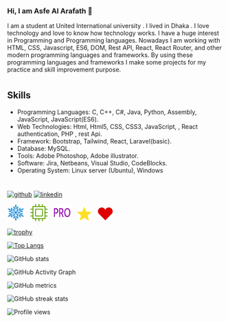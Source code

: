### Hi, I am Asfe Al Arafath 👋


I am a student at United International university . I lived in Dhaka . I love technology and love to know how technology works. I have a huge interest in Programming and Programming languages. Nowadays I am working with HTML, CSS, Javascript, ES6, DOM, Rest API, React, React Router, and other modern programming languages and frameworks. By using these programming languages and frameworks I make some projects for my practice and skill improvement purpose.


#
## Skills
- Programming Languages: C, C++, C#, Java, Python, Assembly, JavaScript, JavaScript(ES6). 
- Web Technologies: Html, Html5, CSS, CSS3, JavaScript, , React authentication, PHP , rest Api.
- Framework: Bootstrap, Tailwind, React, Laravel(basic).
- Database: MySQL.
- Tools: Adobe Photoshop, Adobe illustrator. 
- Software: Jira, Netbeans, Visual Studio, CodeBlocks.
- Operating System: Linux server (Ubuntu), Windows
#



[<img src='https://cdn.jsdelivr.net/npm/simple-icons@3.0.1/icons/github.svg' alt='github' height='40'>](https://github.com/Asfe1)  [<img src='https://cdn.jsdelivr.net/npm/simple-icons@3.0.1/icons/linkedin.svg' alt='linkedin' height='40'>](https://www.linkedin.com/in/asfe-all-arafath-241141227/)    

<a href='https://archiveprogram.github.com/'><img src='https://raw.githubusercontent.com/acervenky/animated-github-badges/master/assets/acbadge.gif' width='40' height='40'></a> <a href='https://docs.github.com/en/developers'><img src='https://raw.githubusercontent.com/acervenky/animated-github-badges/master/assets/devbadge.gif' width='40' height='40'></a> <a href='https://github.com/pricing'><img src='https://raw.githubusercontent.com/acervenky/animated-github-badges/master/assets/pro.gif' width='40' height='40'></a> <a href='https://stars.github.com/'><img src='https://raw.githubusercontent.com/acervenky/animated-github-badges/master/assets/starbadge.gif' width='35' height='35'></a> <a href='https://docs.github.com/en/github/supporting-the-open-source-community-with-github-sponsors'><img src='https://raw.githubusercontent.com/acervenky/animated-github-badges/master/assets/sponsorbadge.gif' width='35' height='35'></a> 

[![trophy](https://github-profile-trophy.vercel.app/?username=Asfe1)](https://github.com/ryo-ma/github-profile-trophy)

[![Top Langs](https://github-readme-stats.vercel.app/api/top-langs/?username=Asfe1)](https://github.com/anuraghazra/github-readme-stats)

![GitHub stats](https://github-readme-stats.vercel.app/api?username=Asfe1&show_icons=true)  

![GitHub Activity Graph](https://activity-graph.herokuapp.com/graph?username=Asfe1)  

![GitHub metrics](https://metrics.lecoq.io/Asfe1)  

![GitHub streak stats](https://github-readme-streak-stats.herokuapp.com/?user=Asfe1)  

![Profile views](https://gpvc.arturio.dev/Asfe1)  




